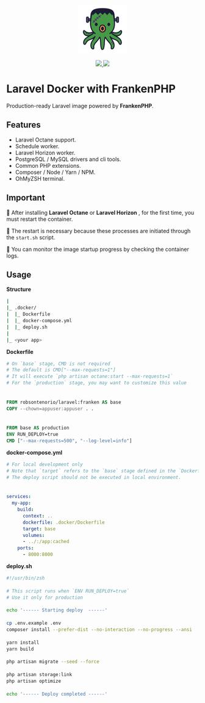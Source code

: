 <p align="center">
  <img src="https://raw.githubusercontent.com/robsontenorio/laravel-docker/refs/heads/franken/octopus.png" height="128">
</p> 
<p align="center">    
  <a href="https://hub.docker.com/r/robsontenorio/laravel">
    <img src="https://img.shields.io/docker/pulls/robsontenorio/laravel?color=orange&style=for-the-badge" />
    <img src="https://img.shields.io/docker/image-size/robsontenorio/laravel?sort=date&style=for-the-badge" />
  </a>
</p>

# Laravel Docker with FrankenPHP

Production-ready Laravel image powered by **FrankenPHP**.

## Features

- Laravel Octane support.
- Schedule worker.
- Laravel Horizon worker.
- PostgreSQL / MySQL drivers and cli tools.
- Common PHP extensions.
- Composer / Node / Yarn / NPM.
- OhMyZSH terminal.

## Important


💢 After installing **Laravel Octane** or **Laravel Horizon** , for the first time, you must restart the container. 

💢 The restart is necessary because these processes are initiated through the `start.sh` script.

💢 You can monitor the image startup progress by checking the container logs.

## Usage

**Structure**
```bash
|
|_ .docker/
|  |_ Dockerfile
|  |_ docker-compose.yml
|  |_ deploy.sh
|
|_ <your app>
```

**Dockerfile**

```Dockerfile
# On `base` stage, CMD is not required
# The default is CMD["--max-requests=1"]
# It will execute `php artisan octane:start --max-requests=1`
# For the `production` stage, you may want to customize this value


FROM robsontenorio/laravel:franken AS base
COPY --chown=appuser:appuser . .


FROM base AS production
ENV RUN_DEPLOY=true                              
CMD ["--max-requests=500", "--log-level=info"]   
```

**docker-compose.yml** 
```yaml
# For local development only
# Note that `target` refers to the `base` stage defined in the `Dockerfile` above.
# The deploy script should not be executed in local environment.


services:
  my-app:
    build:
      context: ..
      dockerfile: .docker/Dockerfile
      target: base  
      volumes:
      - ../:/app:cached
    ports:
      - 8000:8000
```

**deploy.sh**
```bash
#!/usr/bin/zsh

# This script runs when `ENV RUN_DEPLOY=true`
# Use it only for production

echo '------ Starting deploy  ------'

cp .env.example .env
composer install --prefer-dist --no-interaction --no-progress --ansi

yarn install
yarn build

php artisan migrate --seed --force

php artisan storage:link
php artisan optimize

echo '------ Deploy completed ------'
```


